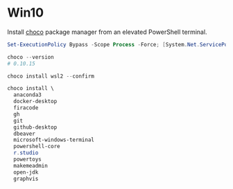 # Win10

Install [choco](chocolatey.org) package manager from an elevated PowerShell terminal.

```powershell
Set-ExecutionPolicy Bypass -Scope Process -Force; [System.Net.ServicePointManager]::SecurityProtocol = [System.Net.ServicePointManager]::SecurityProtocol -bor 3072; iex ((New-Object System.Net.WebClient).DownloadString('https://chocolatey.org/install.ps1'))

choco --version
# 0.10.15
```

```powershell
choco install wsl2 --confirm

choco install \
  anaconda3
  docker-desktop
  firacode
  gh
  git
  github-desktop
  dbeaver
  microsoft-windows-terminal
  powershell-core
  r.studio
  powertoys
  makemeadmin
  open-jdk
  graphvis
```
